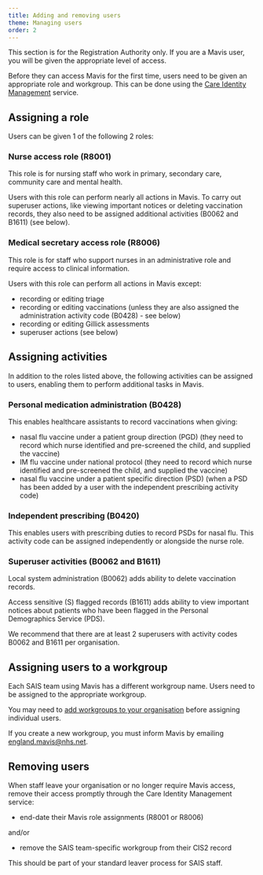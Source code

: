 ```yaml
---
title: Adding and removing users
theme: Managing users
order: 2
---
```


This section is for the Registration Authority only. If you are a Mavis user, you will be given the appropriate level of access.

Before they can access Mavis for the first time, users need to be given an appropriate role and workgroup. This can be done using the [Care Identity Management](https://manage-care-identities.care-identity-service2.nhs.uk/) service.

## Assigning a role

Users can be given 1 of the following 2 roles:

### Nurse access role (R8001)

This role is for nursing staff who work in primary, secondary care, community care and mental health.

Users with this role can perform nearly all actions in Mavis. To carry out superuser actions, like viewing important notices or deleting vaccination records, they also need to be assigned additional activities (B0062 and B1611) (see below).

### Medical secretary access role (R8006)

This role is for staff who support nurses in an administrative role and require access to clinical information.

Users with this role can perform all actions in Mavis except:

- recording or editing triage
- recording or editing vaccinations (unless they are also assigned the administration activity code (B0428) - see below)
- recording or editing Gillick assessments
- superuser actions (see below)

## Assigning activities

In addition to the roles listed above, the following activities can be assigned to users, enabling them to perform additional tasks in Mavis.

### Personal medication administration (B0428)

This enables healthcare assistants to record vaccinations when giving:

- nasal flu vaccine under a patient group direction (PGD) (they need to record which nurse identified and pre-screened the child, and supplied the vaccine)
- IM flu vaccine under national protocol (they need to record which nurse identified and pre-screened the child, and supplied the vaccine)
- nasal flu vaccine under a patient specific direction (PSD) (when a PSD has been added by a user with the independent prescribing activity code)

### Independent prescribing (B0420)

This enables users with prescribing duties to record PSDs for nasal flu. This activity code can be assigned independently or alongside the nurse role.

### Superuser activities (B0062 and B1611)

Local system administration (B0062) adds ability to delete vaccination records.

Access sensitive (S) flagged records (B1611) adds ability to view important notices about patients who have been flagged in the Personal Demographics Service (PDS).

We recommend that there are at least 2 superusers with activity codes B0062 and B1611 per organisation.

## Assigning users to a workgroup

Each SAIS team using Mavis has a different workgroup name. Users need to be assigned to the appropriate workgroup.

You may need to [add workgroups to your organisation](https://digital.nhs.uk/services/care-identity-service/applications-and-services/care-identity-management/user-guides/managing-workgroups/create-a-workgroup) before assigning individual users.

If you create a new workgroup, you must inform Mavis by emailing <england.mavis@nhs.net>.

## Removing users

When staff leave your organisation or no longer require Mavis access, remove their access promptly through the Care Identity Management service:

- end-date their Mavis role assignments (R8001 or R8006)

and/or

- remove the SAIS team-specific workgroup from their CIS2 record

This should be part of your standard leaver process for SAIS staff.

